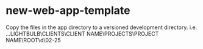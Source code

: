 # new-web-app-template
Copy the files in the app directory to a versioned development directory.
i.e. ...LIGHTBULB\CLIENTS\CLIENT NAME\PROJECTS\PROJECT NAME\ROOT\d\02-25

